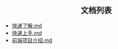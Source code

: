 
<h2 align="center">文档列表</h2>

- [快速了解.md](./快速了解.md)
- [快速上手.md](./快速上手.md)
- [前端项目介绍.md](./前端项目介绍.md)